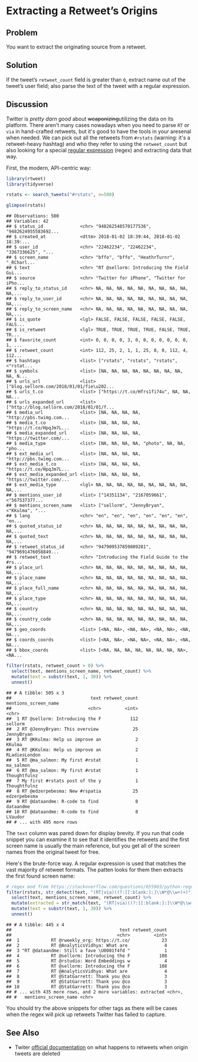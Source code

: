 # Extracting a Retweet’s Origins

## Problem

You want to extract the originating source from a retweet.

## Solution

If the tweet’s `retweet_count` field is greater than `0`, extract name out of the tweet’s user field; also parse the text of the tweet with a regular expression.

## Discussion

Twitter is _pretty darn good_ about <strike>weaponizing</strike>utilizing the data on its platform. There aren't many cases nowadays when you need to parse `RT` or `via` in hand-crafted retweets, but it's good to have the tools in your aresenal when needed. We can pick out all the retweets from `#rstats` (warning: it's a retweet-heavy hashtag) and who they refer to using the `retweet_count` but also looking for a special [regular expression](https://stat.ethz.ch/R-manual/R-devel/library/base/html/regex.html) (regex) and extracting data that way.

First, the modern, API-centric way:


```r
library(rtweet)
library(tidyverse)
```

```r
rstats <- search_tweets("#rstats", n=500)

glimpse(rstats)
```

```
## Observations: 500
## Variables: 42
## $ status_id              <chr> "948262548570177536", "9482624955583692...
## $ created_at             <dttm> 2018-01-02 18:39:44, 2018-01-02 18:39:...
## $ user_id                <chr> "22462234", "22462234", "3367336625", "...
## $ screen_name            <chr> "bffo", "bffo", "HeathrTurnr", "_RCharl...
## $ text                   <chr> "RT @sellorm: Introducing the Field Gui...
## $ source                 <chr> "Twitter for iPhone", "Twitter for iPho...
## $ reply_to_status_id     <chr> NA, NA, NA, NA, NA, NA, NA, NA, NA, NA,...
## $ reply_to_user_id       <chr> NA, NA, NA, NA, NA, NA, NA, NA, NA, NA,...
## $ reply_to_screen_name   <chr> NA, NA, NA, NA, NA, NA, NA, NA, NA, NA,...
## $ is_quote               <lgl> FALSE, FALSE, FALSE, FALSE, FALSE, FALS...
## $ is_retweet             <lgl> TRUE, TRUE, TRUE, TRUE, FALSE, TRUE, TR...
## $ favorite_count         <int> 0, 0, 0, 0, 3, 0, 0, 0, 0, 0, 0, 0, 1, ...
## $ retweet_count          <int> 112, 25, 2, 1, 1, 25, 8, 0, 112, 4, 112...
## $ hashtags               <list> ["rstats", "rstats", "rstats", <"rstat...
## $ symbols                <list> [NA, NA, NA, NA, NA, NA, NA, NA, NA, N...
## $ urls_url               <list> ["blog.sellorm.com/2018/01/01/fie\u202...
## $ urls_t.co              <list> ["https://t.co/Hfrs1fi74u", NA, NA, NA...
## $ urls_expanded_url      <list> ["http://blog.sellorm.com/2018/01/01/f...
## $ media_url              <list> [NA, NA, NA, NA, "http://pbs.twimg.com...
## $ media_t.co             <list> [NA, NA, NA, NA, "https://t.co/HpqJm7L...
## $ media_expanded_url     <list> [NA, NA, NA, NA, "https://twitter.com/...
## $ media_type             <list> [NA, NA, NA, NA, "photo", NA, NA, "pho...
## $ ext_media_url          <list> [NA, NA, NA, NA, "http://pbs.twimg.com...
## $ ext_media_t.co         <list> [NA, NA, NA, NA, "https://t.co/HpqJm7L...
## $ ext_media_expanded_url <list> [NA, NA, NA, NA, "https://twitter.com/...
## $ ext_media_type         <lgl> NA, NA, NA, NA, NA, NA, NA, NA, NA, NA,...
## $ mentions_user_id       <list> ["14351134", "2167059661", <"567537377...
## $ mentions_screen_name   <list> ["sellorm", "JennyBryan", <"KKulma", "...
## $ lang                   <chr> "en", "en", "en", "en", "en", "en", "en...
## $ quoted_status_id       <chr> NA, NA, NA, NA, NA, NA, NA, NA, NA, NA,...
## $ quoted_text            <chr> NA, NA, NA, NA, NA, NA, NA, NA, NA, NA,...
## $ retweet_status_id      <chr> "947909537859809281", "9479691476058849...
## $ retweet_text           <chr> "Introducing the Field Guide to the #rs...
## $ place_url              <chr> NA, NA, NA, NA, NA, NA, NA, NA, NA, NA,...
## $ place_name             <chr> NA, NA, NA, NA, NA, NA, NA, NA, NA, NA,...
## $ place_full_name        <chr> NA, NA, NA, NA, NA, NA, NA, NA, NA, NA,...
## $ place_type             <chr> NA, NA, NA, NA, NA, NA, NA, NA, NA, NA,...
## $ country                <chr> NA, NA, NA, NA, NA, NA, NA, NA, NA, NA,...
## $ country_code           <chr> NA, NA, NA, NA, NA, NA, NA, NA, NA, NA,...
## $ geo_coords             <list> [<NA, NA>, <NA, NA>, <NA, NA>, <NA, NA...
## $ coords_coords          <list> [<NA, NA>, <NA, NA>, <NA, NA>, <NA, NA...
## $ bbox_coords            <list> [<NA, NA, NA, NA, NA, NA, NA, NA>, <NA...
```

```r
filter(rstats, retweet_count > 0) %>% 
  select(text, mentions_screen_name, retweet_count) %>% 
  mutate(text = substr(text, 1, 30)) %>% 
  unnest()
```

```
## # A tibble: 505 x 3
##                              text retweet_count mentions_screen_name
##                             <chr>         <int>                <chr>
##  1 RT @sellorm: Introducing the F           112              sellorm
##  2 RT @JennyBryan: This overview             25           JennyBryan
##  3 RT @KKulma: Help us improve an             2               KKulma
##  4 RT @KKulma: Help us improve an             2        RLadiesLondon
##  5 RT @ma_salmon: My first #rstat             1            ma_salmon
##  6 RT @ma_salmon: My first #rstat             1         Thoughtfulnz
##  7 My first #rstats post of the y             1         Thoughtfulnz
##  8 RT @edzerpebesma: New #rspatia            25         edzerpebesma
##  9 RT @dataandme: R-code to find              8            dataandme
## 10 RT @dataandme: R-code to find              8              LVaudor
## # ... with 495 more rows
```

The `text` column was pared down for display brevity. If you run that code snippet you can examine it to see that it identifies the retweets and the first screen name is usually the main reference, but you get all of the screen names from the original tweet for free.

Here's the brute-force way. A regular expression is used that matches the vast majority of retweet formats. The patten looks for them then extracts the first found screen name:


```r
# regex mod from https://stackoverflow.com/questions/655903/python-regular-expression-for-retweets
filter(rstats, str_detect(text, "(RT|via)((?:[[:blank:]:]\\W*@\\w+)+)")) %>% 
  select(text, mentions_screen_name, retweet_count) %>% 
  mutate(extracted = str_match(text, "(RT|via)((?:[[:blank:]:]\\W*@\\w+)+)")[,3]) %>% 
  mutate(text = substr(text, 1, 30)) %>% 
  unnest()
```

```
## # A tibble: 445 x 4
##                                         text retweet_count
##                                        <chr>         <int>
##  1            RT @rweekly_org: https://t.co/            23
##  2            RT @AnalyticsVidhya: What are              4
##  3 "RT @dataandme: Still a fave \U0001f4fd "             1
##  4            RT @sellorm: Introducing the F           108
##  5            RT @rstudio: Word Embeddings w             4
##  6            RT @sellorm: Introducing the F           108
##  7            RT @AnalyticsVidhya: What are              4
##  8            RT @StatGarrett: Thank you @co             3
##  9            RT @StatGarrett: Thank you @co             3
## 10            RT @StatGarrett: Thank you @co             3
## # ... with 435 more rows, and 2 more variables: extracted <chr>,
## #   mentions_screen_name <chr>
```

You should try the above snippets for other tags as there will be cases when the regex will pick up retweets Twitter has failed to capture.

## See Also

- Twiter [official documentation](https://developer.twitter.com/en/docs/tweets/post-and-engage/guides/tweet-availability) on what happens to retweets when origin tweets are deleted
